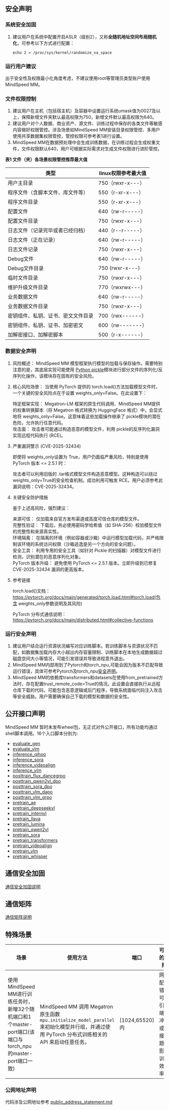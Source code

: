 ## 安全声明

### 系统安全加固

1. 建议用户在系统中配置开启ASLR（级别2），又称**全随机地址空间布局随机化**，可参考以下方式进行配置：

    ```
    echo 2 > /proc/sys/kernel/randomize_va_space
    ```

### 运行用户建议

出于安全性及权限最小化角度考虑，不建议使用root等管理员类型账户使用MindSpeed MM。

### 文件权限控制

1. 建议用户在主机（包括宿主机）及容器中设置运行系统umask值为0027及以上，保障新增文件夹默认最高权限为750，新增文件默认最高权限为640。
2. 建议用户对个人数据、商业资产、源文件、训练过程中保存的各类文件等敏感内容做好权限管控。涉及场景如MindSpeed MM安装目录权限管控、多用户使用共享数据集权限管控，管控权限可参考表1进行设置。
3. MindSpeed MM在数据预处理中会生成训练数据，在训练过程会生成权重文件，文件权限默认640，用户可根据实际需求对生成文件权限进行进阶管控。

**表1 文件（夹）各场景权限管控推荐最大值**

| 类型          | linux权限参考最大值 |
| --------------- | --------------------|
| 用户主目录                          |    750（rwxr-x---）                |
| 程序文件（含脚本文件、库文件等）      |    550（r-xr-x---）                |
| 程序文件目录                        |    550（r-xr-x---）                |
| 配置文件                            |    640（rw-r-----）                |
| 配置文件目录                        |    750（rwxr-x---）                |
| 日志文件（记录完毕或者已经归档）      |    440（r--r-----）                |
| 日志文件（正在记录）                 |    640（rw-r-----）                |
| 日志文件记录                        |    750（rwxr-x---）                |
| Debug文件                          |    640（rw-r-----）                |
| Debug文件目录                      |    750 (rwxr-x---)                 |
| 临时文件目录                       |     750（rwxr-x---）                |
| 维护升级文件目录                    |    770（rwxrwx---）                |
| 业务数据文件                       |     640（rw-r-----）                |
| 业务数据文件目录                   |     750（rwxr-x---）                |
| 密钥组件、私钥、证书、密文文件目录   |     700（rwx------）                |
| 密钥组件、私钥、证书、加密密文      |     600（rw-------）                |
| 加解密接口、加解密脚本             |     500（r-x------）                |

### 数据安全声明

1. 风险概述：
   MindSpeed MM 模型框架执行模型的加载与保存操作。需要特别注意的是，其底层实现可能使用 [Python pickle](https://docs.python.org/3/library/pickle.html)模块进行部分文件的序列化/反序列化操作，该模块存在固有的安全风险。  
   
2. 核心风险场景：
   当使用 PyTorch 提供的 torch.load()方法加载模型文件时，一个关键的安全风险点在于设置 weights_only=False。在此设置下：  
   
   特定框架实现： Megatron-LM 框架的原生代码调用、MindSpeed MM提供的权重转换脚本（将 Megatron 格式转换为 HuggingFace 格式）中，会显式地将 weights_only=False。这意味着这些加载操作继承了 pickle模块的潜在危险，允许执行任意代码。  
   攻击面： 攻击者可能通过构造恶意的模型文件，利用 pickle的反序列化漏洞实现远程代码执行 (RCE)。  
   
3. 严重漏洞警示 (CVE-2025-32434)
   
   即使将 weights_only设置为 True，用户仍面临严重风险，特别是使用 PyTorch 版本 <= 2.5.1 时：  
   
   攻击者可以利用旧版的 .tar格式模型文件构造恶意模型。这种构造可以绕过 weights_only=True的安全检查机制。成功利用可触发 RCE。用户必须参考此漏洞说明：CVE-2025-32434。  
   
4. 关键安全防护措施
   
   鉴于上述高风险，强烈建议：
   
   来源可信： 仅加载来自官方发布渠道或高度可信仓库的模型文件。  
   完整性验证： 下载后，务必使用密码学哈希值（如 SHA-256）校验模型文件的完整性和来源真实性。  
   环境隔离： 在隔离的环境（例如容器或沙箱）中运行模型加载代码，并严格限制该环境的系统访问权限（沙箱逃逸是另一个方向的安全问题）。  
   安全工具： 利用专用的安全工具（如针对 Pickle 的扫描器）对模型文件进行检测，识别潜在的恶意序列化对象。  
   PyTorch 版本升级： 避免使用 PyTorch <= 2.5.1 版本。立即升级到已修复 CVE-2025-32434 漏洞的更高版本。  
   
5. 参考链接
   
   torch.load()文档：https://pytorch.org/docs/main/generated/torch.load.html#torch.load(包含 weights_only参数说明及其风险)
   
   PyTorch 分布式通信说明：https://pytorch.org/docs/main/distributed.html#collective-functions

### 运行安全声明

1. 建议用户结合运行资源状况编写对应训练脚本。若训练脚本与资源状况不匹配，如数据集加载内存大小超出内存容量限制、训练脚本在本地生成数据超过磁盘空间大小等情况，可能引发错误并导致进程意外退出。
2. MindSpeed MM内部用到了Pytorch和torch_npu,可能会因为版本不匹配导致运行错误，具体可参考Pytorch及torch_npu[安全声明](https://gitcode.com/Ascend/pytorch/blob/master/SECURITYNOTE.md)。
3. MindSpeed MM的依赖库transformers和datasets在使用from_pretrained方法时，存在配置trust_remote_code=True的情况。此设置会直接执行从远程仓库下载的代码，可能包含恶意逻辑或后门程序，导致系统面临代码注入攻击等安全威胁。用户需要确保自己下载的模型和数据的安全性。

## 公开接口声明

MindSpeed MM 暂时未发布wheel包，无正式对外公开接口，所有功能均通过shell脚本调用。16个入口脚本分别为:

- [evaluate_gen](https://gitcode.com/Ascend/MindSpeed-MM/blob/master/evaluate_gen.py)
- [evaluate_vlm](https://gitcode.com/Ascend/MindSpeed-MM/blob/master/evaluate_vlm.py)
- [inference_qihoo](https://gitcode.com/Ascend/MindSpeed-MM/blob/master/inference_qihoo.py)
- [inference_sora](https://gitcode.com/Ascend/MindSpeed-MM/blob/master/inference_sora.py)
- [inference_videoalign](https://gitcode.com/Ascend/MindSpeed-MM/blob/master/inference_videoalign.py)
- [inference_vlm](https://gitcode.com/Ascend/MindSpeed-MM/blob/master/inference_vlm.py)
- [posttrain_flux_dancegrpo](https://gitcode.com/Ascend/MindSpeed-MM/blob/master/posttrain_flux_dancegrpo.py)
- [posttrain_qwen2vl_dpo](https://gitcode.com/Ascend/MindSpeed-MM/blob/master/posttrain_qwen2vl_dpo.py)
- [posttrain_sora_dpo](https://gitcode.com/Ascend/MindSpeed-MM/blob/master/posttrain_sora_dpo.py)
- [posttrain_vlm_dapo](https://gitcode.com/Ascend/MindSpeed-MM/blob/master/posttrain_vlm_dapo.py)
- [posttrain_vlm_grpo](https://gitcode.com/Ascend/MindSpeed-MM/blob/master/posttrain_vlm_grpo.py)
- [pretrain_ae](https://gitcode.com/Ascend/MindSpeed-MM/blob/master/pretrain_ae.py)
- [pretrain_deepseekvl](https://gitcode.com/Ascend/MindSpeed-MM/blob/master/pretrain_deepseekvl.py)
- [pretrain_internvl](https://gitcode.com/Ascend/MindSpeed-MM/blob/master/pretrain_internvl.py)
- [pretrain_llava](https://gitcode.com/Ascend/MindSpeed-MM/blob/master/pretrain_llava.py)
- [pretrain_lumina](https://gitcode.com/Ascend/MindSpeed-MM/blob/master/pretrain_lumina.py)
- [pretrain_qwen2vl](https://gitcode.com/Ascend/MindSpeed-MM/blob/master/pretrain_qwen2vl.py)
- [pretrain_sora](https://gitcode.com/Ascend/MindSpeed-MM/blob/master/pretrain_sora.py)
- [pretrain_transformers](https://gitcode.com/Ascend/MindSpeed-MM/blob/master/pretrain_transformers.py)
- [pretrain_videoalign](https://gitcode.com/Ascend/MindSpeed-MM/blob/master/pretrain_videoalign.py)
- [pretrain_vlm](https://gitcode.com/Ascend/MindSpeed-MM/blob/master/pretrain_vlm.py)
- [pretrain_whisper](https://gitcode.com/Ascend/MindSpeed-MM/blob/master/pretrain_whisper.py)

## 通信安全加固

[通信安全加固说明](https://gitcode.com/Ascend/pytorch/blob/master/SECURITYNOTE.md#%E9%80%9A%E4%BF%A1%E5%AE%89%E5%85%A8%E5%8A%A0%E5%9B%BA
)

## 通信矩阵

[通信矩阵说明](https://gitcode.com/Ascend/pytorch/blob/master/SECURITYNOTE.md#%E9%80%9A%E4%BF%A1%E7%9F%A9%E9%98%B5%E4%BF%A1%E6%81%AF)

## 特殊场景

| 场景                                                                             | 使用方法                                                                                                        | 端口           | 可能的风险                                                   |
|--------------------------------------------------------------------------------|-------------------------------------------------------------------------------------------------------------| -------------- | ------------------------------------------------------------ |
| 使用MindSpeed MM进行训练任务时，新增32个随机端口和1个master-port端口(该端口与torch_npu的master-port端口一致) | MindSpeed MM 调用 Megatron 原生函数 `mpu.initialize_model_parallel` 来初始化模型并行组，并通过使用 PyTorch 分布式训练相关的 API 来启动任意任务。 | [1024,65520]内 | 网络配置错误可能引发端口冲突或连接问题，影响训练效率。       |

### 公网地址声明

代码涉及公网地址参考 [public_address_statement.md](https://gitcode.com/Ascend/MindSpeed-MM/blob/master/docs/public_address_statement.md)
